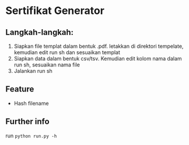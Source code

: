 # Sertifikat Generator

## Langkah-langkah:
1. Siapkan file templat dalam bentuk .pdf. letakkan di direktori tempelate, kemudian edit run sh dan sesuaikan templat
2. Siapkan data dalam bentuk csv/tsv. Kemudian edit kolom nama dalam run sh, sesuaikan nama file
3. Jalankan run sh

## Feature
- Hash filename

## Further info
run `python run.py -h`
